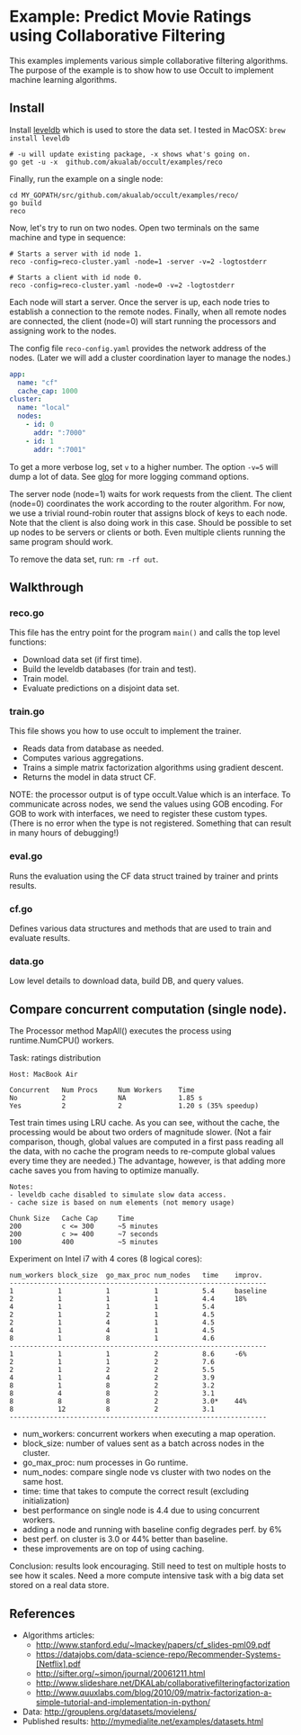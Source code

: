 # Example: Predict Movie Ratings using Collaborative Filtering

This examples implements various simple collaborative filtering algorithms. The purpose of the example is to show how to use Occult to implement machine learning algorithms.

## Install

Install [leveldb](https://code.google.com/p/leveldb/) which is used to store the data set. I tested in MacOSX: `brew install leveldb`

```
# -u will update existing package, -x shows what's going on.
go get -u -x  github.com/akualab/occult/examples/reco
```

Finally, run the example on a single node:

```
cd MY_GOPATH/src/github.com/akualab/occult/examples/reco/
go build
reco
```

Now, let's try to run on two nodes. Open two terminals on the same machine and type in sequence:

```
# Starts a server with id node 1.
reco -config=reco-cluster.yaml -node=1 -server -v=2 -logtostderr

# Starts a client with id node 0.
reco -config=reco-cluster.yaml -node=0 -v=2 -logtostderr
```

Each node will start a server. Once the server is up, each node tries to establish a connection to the remote nodes. Finally, when all remote nodes are connected, the client (node=0) will start running the processors and assigning work to the nodes.

The config file `reco-config.yaml` provides the network address of the nodes. (Later we will add a cluster coordination layer to manage the nodes.)

```yaml
app:
  name: "cf"
  cache_cap: 1000
cluster:
  name: "local"
  nodes:
    - id: 0
      addr: ":7000"
    - id: 1
      addr: ":7001"
```

To get a more verbose log, set `v` to a higher number. The option `-v=5` will dump a lot of data. See [glog](http://godoc.org/github.com/golang/glog) for more logging command options.

The server node (node=1) waits for work requests from the client. The client (node=0) coordinates the work according to the router algorithm. For now, we use a trivial round-robin router that assigns block of keys to each node. Note that the client is also doing work in this case. Should be possible to set up nodes to be servers or clients or both. Even multiple clients running the same program should work.

To remove the data set, run: `rm -rf out`.

## Walkthrough

### reco.go

This file has the entry point for the program `main()` and calls the top level functions:
* Download data set (if first time).
* Build the leveldb databases (for train and test).
* Train model.
* Evaluate predictions on a disjoint data set.

### train.go

This file shows you how to use occult to implement the trainer.
* Reads data from database as needed.
* Computes various aggregations.
* Trains a simple matrix factorization algorithms using gradient descent.
* Returns the model in data struct CF.

NOTE: the processor output is of type occult.Value which is an interface. To communicate across
nodes, we send the values using GOB encoding. For GOB to work with interfaces, we need to register
these custom types. (There is no error when the type is not registered. Something that can result
in many hours of debugging!)

### eval.go

Runs the evaluation using the CF data struct trained by trainer and prints results.

### cf.go

Defines various data structures and methods that are used to train and evaluate results.

### data.go

Low level details to download data, build DB, and query values.


## Compare concurrent computation (single node).

The Processor method MapAll() executes the process using runtime.NumCPU() workers.

Task: ratings distribution

```
Host: MacBook Air

Concurrent   Num Procs     Num Workers    Time
No           2             NA             1.85 s
Yes          2             2              1.20 s (35% speedup)
```

Test train times using LRU cache. As you can see, without the cache, the processing would be about two orders of magnitude slower. (Not a fair comparison, though, global values are computed in a first pass reading all the data, with no cache the program needs to re-compute global values every time they are needed.) The advantage, however, is that adding more cache saves you from having to optimize manually.

```
Notes:
- leveldb cache disabled to simulate slow data access.
- cache size is based on num elements (not memory usage)

Chunk Size   Cache Cap     Time
200          c <= 300      ~5 minutes
200          c >= 400      ~7 seconds
100          400           ~5 minutes
```
Experiment on Intel i7 with 4 cores (8 logical cores):

```
num_workers block_size  go_max_proc num_nodes   time    improv.
----------------------------------------------------------------
1           1           1           1           5.4     baseline
2           1           1           1           4.4     18%
4           1           1           1           5.4
2           1           2           1           4.5
2           1           4           1           4.5
4           1           4           1           4.5
8           1           8           1           4.6
----------------------------------------------------------------
1           1           1           2           8.6     -6%
2           1           1           2           7.6
2           1           2           2           5.5
4           1           4           2           3.9
8           1           8           2           3.2
8           4           8           2           3.1
8           8           8           2           3.0*    44%
8           12          8           2           3.1
----------------------------------------------------------------

```

* num_workers: concurrent workers when executing a map operation.
* block_size: number of values sent as a batch across nodes in the cluster.
* go_max_proc: num processes in Go runtime.
* num_nodes: compare single node vs cluster with two nodes on the same host.
* time: time that takes to compute the correct result (excluding initialization)
* best performance on single node is 4.4 due to using concurrent workers.
* adding a node and running with baseline config degrades perf. by 6%
* best perf. on cluster is 3.0 or 44% better than baseline.
* these improvements are on top of using caching.

Conclusion: results look encouraging. Still need to test on multiple hosts to see how
it scales. Need a more compute intensive task with a big data set stored on a real data
store.

## References

* Algorithms articles:
   * http://www.stanford.edu/~lmackey/papers/cf_slides-pml09.pdf
   * https://datajobs.com/data-science-repo/Recommender-Systems-[Netflix].pdf
   * http://sifter.org/~simon/journal/20061211.html
   * http://www.slideshare.net/DKALab/collaborativefilteringfactorization
   * http://www.quuxlabs.com/blog/2010/09/matrix-factorization-a-simple-tutorial-and-implementation-in-python/
* Data: http://grouplens.org/datasets/movielens/
* Published results: http://mymedialite.net/examples/datasets.html
